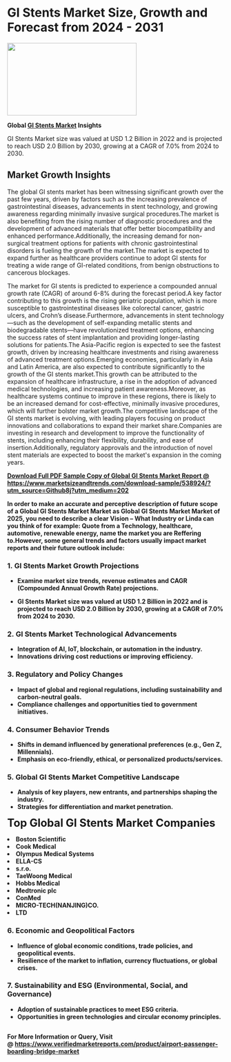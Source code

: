 <H1>GI Stents Market Size, Growth and Forecast from 2024 - 2031</H1><img class="aligncenter size-medium wp-image-584254" src="https://thirdeyenews.in/wp-content/uploads/2024/09/Global-Market-Research-300x168.jpeg" alt="" width="300" height="168" /><p><strong>Global&nbsp;<a href="https://www.marketsizeandtrends.com/download-sample/538924/?utm_source=Github8j?utm_medium=202">GI Stents Market</a> Insights</strong></p><p>GI Stents Market size was valued at USD 1.2 Billion in 2022 and is projected to reach USD 2.0 Billion by 2030, growing at a CAGR of 7.0% from 2024 to 2030.</p><p><h2>Market Growth Insights</h2> <p>The global GI stents market has been witnessing significant growth over the past few years, driven by factors such as the increasing prevalence of gastrointestinal diseases, advancements in stent technology, and growing awareness regarding minimally invasive surgical procedures.The market is also benefiting from the rising number of diagnostic procedures and the development of advanced materials that offer better biocompatibility and enhanced performance.Additionally, the increasing demand for non-surgical treatment options for patients with chronic gastrointestinal disorders is fueling the growth of the market.The market is expected to expand further as healthcare providers continue to adopt GI stents for treating a wide range of GI-related conditions, from benign obstructions to cancerous blockages.</p> <p><strong><a href="#"></a></strong></p> <p>The market for GI stents is predicted to experience a compounded annual growth rate (CAGR) of around 6-8% during the forecast period.A key factor contributing to this growth is the rising geriatric population, which is more susceptible to gastrointestinal diseases like colorectal cancer, gastric ulcers, and Crohn’s disease.Furthermore, advancements in stent technology—such as the development of self-expanding metallic stents and biodegradable stents—have revolutionized treatment options, enhancing the success rates of stent implantation and providing longer-lasting solutions for patients.The Asia-Pacific region is expected to see the fastest growth, driven by increasing healthcare investments and rising awareness of advanced treatment options.Emerging economies, particularly in Asia and Latin America, are also expected to contribute significantly to the growth of the GI stents market.This growth can be attributed to the expansion of healthcare infrastructure, a rise in the adoption of advanced medical technologies, and increasing patient awareness.Moreover, as healthcare systems continue to improve in these regions, there is likely to be an increased demand for cost-effective, minimally invasive procedures, which will further bolster market growth.The competitive landscape of the GI stents market is evolving, with leading players focusing on product innovations and collaborations to expand their market share.Companies are investing in research and development to improve the functionality of stents, including enhancing their flexibility, durability, and ease of insertion.Additionally, regulatory approvals and the introduction of novel stent materials are expected to boost the market's expansion in the coming years.<p><strong><a href="#"></p><p><span class=""><strong>Download Full PDF Sample Copy of Global GI Stents Market Report</strong> @ <a href="https://www.marketsizeandtrends.com/download-sample/538924/?utm_source=Github8j?utm_medium=202" target="_blank">https://www.marketsizeandtrends.com/download-sample/538924/?utm_source=Github8j?utm_medium=202</a></span></p><p>In order to make an accurate and perceptive description of future scope of a Global&nbsp;GI Stents Market Market as Global&nbsp;GI Stents Market Market of 2025, you need to describe a clear Vision &ndash; What Industry or Linda can you think of for example: Quote from a Technology, healthcare, automotive, renewable energy, name the market you are Reffering to.However, some general trends and factors usually impact market reports and their future outlook include:</p><h3>1.&nbsp;<strong>GI Stents Market Growth Projections</strong></h3><ul><li>Examine market size trends, revenue estimates and CAGR (Compounded Annual Growth Rate) projections.</li><li><p>GI Stents Market size was valued at USD 1.2 Billion in 2022 and is projected to reach USD 2.0 Billion by 2030, growing at a CAGR of 7.0% from 2024 to 2030.</p></li></ul><h3>2.&nbsp;<strong>GI Stents Market Technological Advancements</strong></h3><ul><li>Integration of AI, IoT, blockchain, or automation in the industry.</li><li>Innovations driving cost reductions or improving efficiency.</li></ul><h3>3.&nbsp;<strong>Regulatory and Policy Changes</strong></h3><ul><li>Impact of global and regional regulations, including sustainability and carbon-neutral goals.</li><li>Compliance challenges and opportunities tied to government initiatives.</li></ul><h3>4.&nbsp;<strong>Consumer Behavior Trends</strong></h3><ul><li>Shifts in demand influenced by generational preferences (e.g., Gen Z, Millennials).</li><li>Emphasis on eco-friendly, ethical, or personalized products/services.</li></ul><h3>5.&nbsp;<strong>Global GI Stents Market Competitive Landscape</strong></h3><ul><li>Analysis of key players, new entrants, and partnerships shaping the industry.</li><li>Strategies for differentiation and market penetration.</li></ul><p data-pm-slice="1 1 []"><span style="color: inherit; font-family: inherit; font-size: 25px;">Top Global GI Stents Market Companies</span></p><div class="" data-test-id=""><p><li>Boston Scientific</li><li> Cook Medical</li><li> Olympus Medical Systems</li><li> ELLA-CS</li><li> s.r.o.</li><li> TaeWoong Medical</li><li> Hobbs Medical</li><li> Medtronic plc</li><li> ConMed</li><li> MICRO-TECH(NANJING)CO.</li><li>LTD</li></p></div><h3>6.&nbsp;<strong>Economic and Geopolitical Factors</strong></h3><ul><li>Influence of global economic conditions, trade policies, and geopolitical events.</li><li>Resilience of the market to inflation, currency fluctuations, or global crises.</li></ul><h3>7.&nbsp;<strong>Sustainability and ESG (Environmental, Social, and Governance)</strong></h3><ul><li>Adoption of sustainable practices to meet ESG criteria.</li><li>Opportunities in green technologies and circular economy principles.</li></ul><h2><strong style="font-size: 14px;">For More Information or Query, Visit @&nbsp;</strong><a style="background-color: #ffffff; font-size: 14px;" href="https://www.marketsizeandtrends.com/report/gi-stents-market/" target="_blank">https://www.verifiedmarketreports.com/product/airport-passenger-boarding-bridge-market</a></h2>